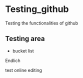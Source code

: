 # Testing_github
Testing the functionalities of github

## Testing area
* bucket list

Endlich

test online editing
